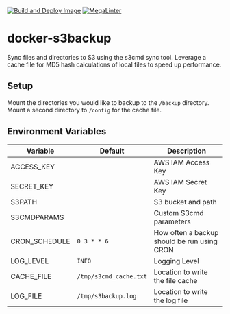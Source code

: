 [![Build and Deploy Image](https://github.com/tkhom3/docker-s3backup/actions/workflows/build-and-deploy.yml/badge.svg)](https://github.com/tkhom3/docker-s3backup/actions/workflows/build-and-deploy.yml)
[![MegaLinter](https://github.com/tkhom3/docker-s3backup/workflows/MegaLinter/badge.svg?branch=main)](https://github.com/tkhom3/docker-s3backup/actions?query=workflow%3AMegaLinter+branch%3Amain)

# docker-s3backup

Sync files and directories to S3 using the s3cmd sync tool. Leverage a cache file for MD5 hash calculations of local files to speed up performance.

## Setup

Mount the directories you would like to backup to the `/backup` directory.
Mount a second directory to `/config` for the cache file.

## Environment Variables

| **Variable**  | **Default**            | **Description**                             |
|---------------|------------------------|---------------------------------------------|
| ACCESS_KEY    |                        | AWS IAM Access Key                          |
| SECRET_KEY    |                        | AWS IAM Secret Key                          |
| S3PATH        |                        | S3 bucket and path                          |
| S3CMDPARAMS   |                        | Custom S3cmd parameters                     |
| CRON_SCHEDULE | `0 3 * * 6`            | How often a backup should be run using CRON |
| LOG_LEVEL     | `INFO`                 | Logging Level                               |
| CACHE_FILE    | `/tmp/s3cmd_cache.txt` | Location to write the file cache            |
| LOG_FILE      | `/tmp/s3backup.log`    | Location to write the log file              |
